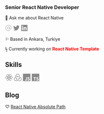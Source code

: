 ### Senior React Native Developer

💬 Ask me about React Native

<a aligh="left" href="mailto:burhan.yilmaaz@gmail.com" target="_blank" rel="noreferrer noopener"><img src="https://raw.githubusercontent.com/0xShapeShifter/dev-story/master/public/images/socials/at.svg" alt="Email" width="22" height="22" /></a> <a aligh="left" href="https://twitter.com/burhanyilmazz" target="_blank" rel="noreferrer noopener"><img src="https://raw.githubusercontent.com/0xShapeShifter/dev-story/master/public/images/socials/twitter.svg" alt="Twitter" width="22" height="22" /></a> <a aligh="left" href="https://www.linkedin.com/in/burhanyilmaz-/" target="_blank" rel="noreferrer noopener"><img src="https://raw.githubusercontent.com/0xShapeShifter/dev-story/master/public/images/socials/linkedin.svg" alt="LinkedIn" width="22" height="22" /></a>  



⚐ Based in Ankara, Turkiye

ϟ Currently working on <b style='color:red'>React Native Template</b>


 ## Skills
  <a href="https://reactnative.dev/" target="_blank" rel="noreferrer noopener"><img src="https://raw.githubusercontent.com/0xShapeShifter/dev-story/master/public/images/skills/frontend/react.svg" alt="React Native" width="25" height="25" /></a> <a aligh="right" href="#" target="_blank" rel="noreferrer noopener"><img src="https://raw.githubusercontent.com/burhanyilmaz/burhanyilmaz/master/redux.svg" alt="Redux" width="25" height="25" /></a>  <a href="https://www.javascript.com" target="_blank" rel="noreferrer noopener"><img src="https://raw.githubusercontent.com/0xShapeShifter/dev-story/master/public/images/skills/core/javascript.svg" alt="JavaScript" width="25" height="25" /></a> <a href="https://www.typescriptlang.org" target="_blank" rel="noreferrer noopener"><img src="https://raw.githubusercontent.com/0xShapeShifter/dev-story/master/public/images/skills/core/typescript.svg" alt="Typescript" width="25" height="25" /></a>

## Blog

♡ [React Native Absolute Path](https://medium.com/kodcular/react-nativede-absolute-path-kullan%C4%B1m%C4%B1-6b6431418ca2) 
<!--
## Sponsor me
-->
